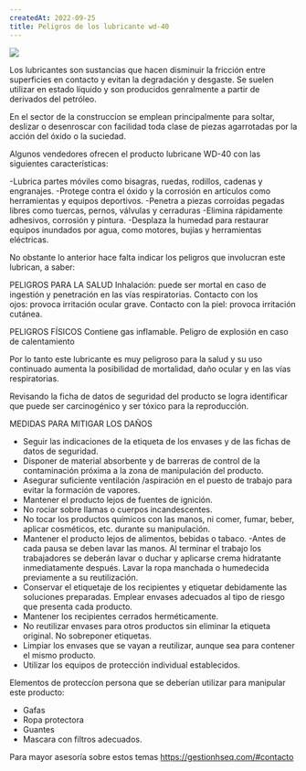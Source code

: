 ```yaml
---
createdAt: 2022-09-25
title: Peligros de los lubricante wd-40
---
```

![](/img/5cb71b17cf03c431266130.jpg)

Los lubricantes son sustancias que hacen disminuir la fricción entre superficies en contacto y evitan la degradación y desgaste. Se suelen utilizar en estado líquido y son producidos  genralmente a partir de derivados del petróleo.

En el  sector de la construccíon se emplean principalmente para soltar, deslizar o desenroscar con facilidad toda clase de piezas agarrotadas por la acción del óxido o la suciedad.

 Algunos vendedores ofrecen el producto lubricane WD-40 con las siguientes características:

\-Lubrica partes móviles como bisagras, ruedas, rodillos, cadenas y engranajes.
-Protege contra el óxido y la corrosión en artículos como herramientas y equipos deportivos.
-Penetra a piezas corroídas pegadas libres como tuercas, pernos, válvulas y cerraduras
-Elimina rápidamente adhesivos, corrosión y pintura.
-Desplaza la humedad para restaurar equipos inundados por agua, como motores, bujías y herramientas eléctricas.

No obstante lo anterior hace falta indicar los peligros que involucran este lubrican, a saber:

PELIGROS PARA LA SALUD
Inhalación: puede ser mortal en caso de ingestión y penetración en las vías respiratorias.
Contacto con los ojos: provoca irritación ocular grave.
Contacto con la piel: provoca irritación cutánea.

PELIGROS FÍSICOS
Contiene gas inflamable.
Peligro de explosión en caso de calentamiento

Por lo tanto este lubricante es muy peligroso para la salud y su uso continuado aumenta la posibilidad de mortalidad, daño ocular y en las vías respiratorias.

Revisando la ficha de datos de seguridad del producto se logra identificar que puede ser carcinogénico y ser tóxico para la reproducción.

MEDIDAS PARA MITIGAR LOS DAÑOS

* Seguir las indicaciones de la etiqueta de los envases y de las fichas de datos de seguridad.
* Disponer de material absorbente y de barreras de control de la contaminación próxima a la zona de manipulación del producto.
* Asegurar suficiente ventilación /aspiración en el puesto de trabajo para evitar la formación de vapores.
* Mantener el producto lejos de fuentes de ignición.
* No rociar sobre llamas o cuerpos incandescentes.
* No tocar los productos químicos con las manos, ni comer, fumar, beber, aplicar cosméticos, etc. durante su manipulación.
* Mantener el producto lejos de alimentos, bebidas o tabaco.
  -Antes de cada pausa se deben lavar las manos. Al terminar el trabajo los trabajadores se deberán lavar o duchar y aplicarse crema hidratante inmediatamente después. Lavar la ropa manchada o humedecida previamente a su reutilización.
* Conservar el etiquetaje de los recipientes y etiquetar debidamente las soluciones preparadas. Emplear envases adecuados al tipo de riesgo que presenta cada producto.
* Mantener los recipientes cerrados herméticamente.
* No reutilizar envases para otros productos sin eliminar la etiqueta original. No sobreponer etiquetas.
* Limpiar los envases que se vayan a reutilizar, aunque sea para contener el mismo producto.
* Utilizar los equipos de protección individual establecidos.

Elementos de proteccíon persona que se deberían utilizar para manipular este producto:

* Gafas
* Ropa protectora
* Guantes
* Mascara con filtros adecuados.

Para mayor asesoría sobre estos temas https://gestionhseq.com/#contacto
